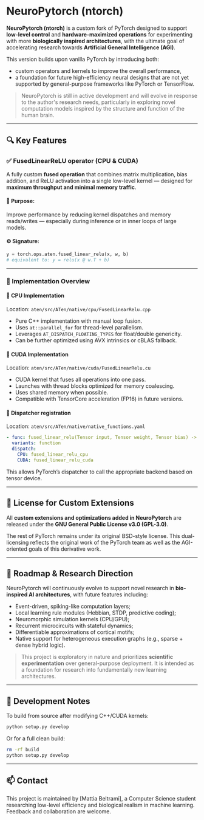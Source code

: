 # NeuroPytorch (ntorch)

**NeuroPytorch (ntorch)** is a custom fork of PyTorch designed to support **low-level control** and **hardware-maximized operations** for experimenting with more **biologically inspired architectures**, with the ultimate goal of accelerating research towards **Artificial General Intelligence (AGI)**.

This version builds upon vanilla PyTorch by introducing both:
- custom operators and kernels to improve the overall performance,
- a foundation for future high-efficiency neural designs that are not yet supported by general-purpose frameworks like PyTorch or TensorFlow.

> NeuroPytorch is still in active development and will evolve in response to the author's research needs, particularly in exploring novel computation models inspired by the structure and function of the human brain.

---

## 🔍 Key Features

### ✅ FusedLinearReLU operator (CPU & CUDA)

A fully custom **fused operation** that combines matrix multiplication, bias addition, and ReLU activation into a single low-level kernel — designed for **maximum throughput and minimal memory traffic**.

#### 🧠 Purpose:
Improve performance by reducing kernel dispatches and memory reads/writes — especially during inference or in inner loops of large models.

#### ⚙️ Signature:

```python
y = torch.ops.aten.fused_linear_relu(x, w, b)
# equivalent to: y = relu(x @ w.T + b)
```

---

### 📂 Implementation Overview

#### 📁 CPU Implementation
Location: `aten/src/ATen/native/cpu/FusedLinearRelu.cpp`

- Pure C++ implementation with manual loop fusion.
- Uses `at::parallel_for` for thread-level parallelism.
- Leverages `AT_DISPATCH_FLOATING_TYPES` for float/double genericity.
- Can be further optimized using AVX intrinsics or cBLAS fallback.

#### 📁 CUDA Implementation
Location: `aten/src/ATen/native/cuda/FusedLinearRelu.cu`

- CUDA kernel that fuses all operations into one pass.
- Launches with thread blocks optimized for memory coalescing.
- Uses shared memory when possible.
- Compatible with TensorCore acceleration (FP16) in future versions.

#### 🧾 Dispatcher registration
Location: `aten/src/ATen/native/native_functions.yaml`

```yaml
- func: fused_linear_relu(Tensor input, Tensor weight, Tensor bias) -> Tensor
  variants: function
  dispatch:
    CPU: fused_linear_relu_cpu
    CUDA: fused_linear_relu_cuda
```

This allows PyTorch’s dispatcher to call the appropriate backend based on tensor device.

---

## 📜 License for Custom Extensions

All **custom extensions and optimizations added in NeuroPytorch** are released under the **GNU General Public License v3.0 (GPL-3.0)**.

The rest of PyTorch remains under its original BSD-style license. This dual-licensing reflects the original work of the PyTorch team as well as the AGI-oriented goals of this derivative work.

---

## 🚧 Roadmap & Research Direction

NeuroPytorch will continuously evolve to support novel research in **bio-inspired AI architectures**, with future features including:

- Event-driven, spiking-like computation layers;
- Local learning rule modules (Hebbian, STDP, predictive coding);
- Neuromorphic simulation kernels (CPU/GPU);
- Recurrent microcircuits with stateful dynamics;
- Differentiable approximations of cortical motifs;
- Native support for heterogeneous execution graphs (e.g., sparse + dense hybrid logic).

> This project is exploratory in nature and prioritizes **scientific experimentation** over general-purpose deployment. It is intended as a foundation for research into fundamentally new learning architectures.

---

## 🧪 Development Notes

To build from source after modifying C++/CUDA kernels:

```bash
python setup.py develop
```

Or for a full clean build:

```bash
rm -rf build
python setup.py develop
```

---

## 📫 Contact

This project is maintained by [Mattia Beltrami], a Computer Science student researching low-level efficiency and biological realism in machine learning. Feedback and collaboration are welcome.